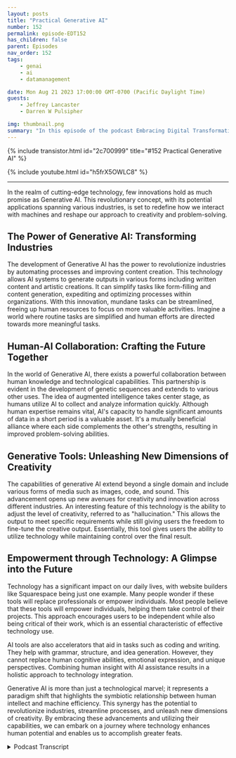 ```yaml
---
layout: posts
title: "Practical Generative AI"
number: 152
permalink: episode-EDT152
has_children: false
parent: Episodes
nav_order: 152
tags:
    - genai
    - ai
    - datamanagement

date: Mon Aug 21 2023 17:00:00 GMT-0700 (Pacific Daylight Time)
guests:
    - Jeffrey Lancaster
    - Darren W Pulsipher

img: thumbnail.png
summary: "In this episode of the podcast Embracing Digital Transformation, host Darren Pulsipher engages in a thought-provoking conversation with Dr. Jeffrey Lancaster. Their discussion delves into the practical applications of generative AI and the profound impact it is set to bring across various industries."
---
```


{% include transistor.html id="2c700999" title="#152 Practical Generative AI" %}

{% include youtube.html id="h5frX5OWLC8" %}

---


In the realm of cutting-edge technology, few innovations hold as much promise as Generative AI. This revolutionary concept, with its potential applications spanning various industries, is set to redefine how we interact with machines and reshape our approach to creativity and problem-solving.

## The Power of Generative AI: Transforming Industries

The development of Generative AI has the power to revolutionize industries by automating processes and improving content creation. This technology allows AI systems to generate outputs in various forms including written content and artistic creations. It can simplify tasks like form-filling and content generation, expediting and optimizing processes within organizations. With this innovation, mundane tasks can be streamlined, freeing up human resources to focus on more valuable activities. Imagine a world where routine tasks are simplified and human efforts are directed towards more meaningful tasks.

## Human-AI Collaboration: Crafting the Future Together

In the world of Generative AI, there exists a powerful collaboration between human knowledge and technological capabilities. This partnership is evident in the development of genetic sequences and extends to various other uses. The idea of augmented intelligence takes center stage, as humans utilize AI to collect and analyze information quickly. Although human expertise remains vital, AI's capacity to handle significant amounts of data in a short period is a valuable asset. It's a mutually beneficial alliance where each side complements the other's strengths, resulting in improved problem-solving abilities.

## Generative Tools: Unleashing New Dimensions of Creativity

The capabilities of generative AI extend beyond a single domain and include various forms of media such as images, code, and sound. This advancement opens up new avenues for creativity and innovation across different industries. An interesting feature of this technology is the ability to adjust the level of creativity, referred to as "hallucination." This allows the output to meet specific requirements while still giving users the freedom to fine-tune the creative output. Essentially, this tool gives users the ability to utilize technology while maintaining control over the final result.

## Empowerment through Technology: A Glimpse into the Future

Technology has a significant impact on our daily lives, with website builders like Squarespace being just one example. Many people wonder if these tools will replace professionals or empower individuals. Most people believe that these tools will empower individuals, helping them take control of their projects. This approach encourages users to be independent while also being critical of their work, which is an essential characteristic of effective technology use.

AI tools are also accelerators that aid in tasks such as coding and writing. They help with grammar, structure, and idea generation. However, they cannot replace human cognitive abilities, emotional expression, and unique perspectives. Combining human insight with AI assistance results in a holistic approach to technology integration.

Generative AI is more than just a technological marvel; it represents a paradigm shift that highlights the symbiotic relationship between human intellect and machine efficiency. This synergy has the potential to revolutionize industries, streamline processes, and unleash new dimensions of creativity. By embracing these advancements and utilizing their capabilities, we can embark on a journey where technology enhances human potential and enables us to accomplish greater feats.


<details>
<summary> Podcast Transcript </summary>

<p>﻿1</p>
<p>Hello, this is Darren</p>
<p>Pulsipher, chief solution,architect of public sector at Intel.</p>
<p>And welcome to Embracing</p>
<p>Digital Transformation,where we investigate effective change,leveragingpeople process and technology.</p>
<p>On today's episode,</p>
<p>Practical Generative A.I.was special guest Dr.</p>
<p>Jeffrey Lancaster.</p>
<p>Jeffrey, welcome back to the show.</p>
<p>Thanks for having me again.</p>
<p>And we had such a great timetalking last time about generative AIand what is it kind of and let's talkbrass tacks.</p>
<p>Let's talk</p>
<p>What can I do with this new technology?</p>
<p>You and I both agreethis is a pivotal watershed moment.</p>
<p>Whatever the buzzword du jour is, it'sgoing to change a lot of things.</p>
<p>How so?</p>
<p>What are we going to use it for?</p>
<p>So what do you think?</p>
<p>Should we gothat direction? That sounds great.</p>
<p>When I think about the questionof kind of how it's going to be used.</p>
<p>Know,</p>
<p>I mentioned last time when we talked.</p>
<p>The shift in mindset requiredto move from information retrieval,which is really the Google Bing, whatever,you know, the search engineview of the world to one where the tool ishelping you generate something.</p>
<p>You know, it's in the name generative A.I.because it is producing some output.</p>
<p>And so then you think about, okay, well,what are the areaswhere people are producing output,either in content creation,which I think is a huge area of creativityand creative endeavors, is a huge area.</p>
<p>You know, a lot of the processesthat organizations haveand they use requirea lot of content generationor even content aggregation as well.</p>
<p>And so there's a lot of,</p>
<p>I think, opportunity thereto expeditethings, to make it more efficientto all of us who've ever sort ofhad to fill outa stack of forms, have probably thought,you know,there's got to be a better way to do this.</p>
<p>And beyond just having something,take information from one databaseand sort of like populate it.</p>
<p>So I think it's important to distinguishwhen we're talking about generative tools.</p>
<p>Distinguishthem from even robotic process automation.</p>
<p>So there's a lot of great use casesfor RPA as well,you know, but when I think about RPA,</p>
<p>I think a lot aboutjust kind of the rote mechanism of thingswhere generative</p>
<p>AI gets really interesting is the factthat you can almost tunehow creative you want it to be.</p>
<p>There's going to be some use caseswhere you want zero creativity.</p>
<p>You want it just.</p>
<p>Like, yeah, you know, creativity.</p>
<p>Not like I was just talking to a vendorand they may come on the show,they're going to actually controltheir infrastructurewith the generative they are.</p>
<p>I don't want creativity.</p>
<p>They're not at all.</p>
<p>They don't want hallucination.</p>
<p>So a lot of people have heard this termof hallucination and it means somethinga little bit differentwhen you're talking about for humansversus for for generative A.I..</p>
<p>But a hallucination is really kindof a metric of how creative do you wantthe thing to beand how much do you want it to kind ofstick to the guidelinesand the framework versus doing somethingthat you might as a human potentiallynot expect it to do?</p>
<p>And so there's other times where you wantsomething to be incredibly creative,you know, if you're using itto, let's say, expand an image,you might not want to have to dictateexactly what goesinto that expanded image.</p>
<p>And there's somegreat use cases from Adobe.</p>
<p>It's called Generative</p>
<p>Fill is the feature that they have.</p>
<p>And so, you know,</p>
<p>I can take an image and</p>
<p>I know what the borders of that image are,but if I expand it on my canvas,</p>
<p>I can actually get generativefill to fill in what's going around me.</p>
<p>And that's a casewhere you might want to tunehow creative it can bebecause you might want it to notdream too big, right?</p>
<p>So take the frame that I'm in right now.</p>
<p>I'd want it to complete the window hereand know that that's a ceiling.</p>
<p>I wouldn't want it, but not a unicorn,not a name.</p>
<p>Or put me in space or something like that.</p>
<p>You know, I'd want it at least make sense.</p>
<p>And so with each of those,that to me is still wherethe human plays a part, because the humanis going to have to tell the generative</p>
<p>I, how creative do I want you to beand what are the guardrailsthat I'm going to give to you?</p>
<p>Okay, let's touch on thata little bit more becausewe've heard the term hallucination beforeand I'm glad you differentiate.</p>
<p>It's not the same as hallucinationsthat people should.</p>
<p>Right?</p>
<p>But a hallucination in the world meansand I've never heard it explainedthe way you saidit means creating something,being more creative, creating somethingthat doesn't really exist.</p>
<p>I always saw it as just making stuff.</p>
<p>Up a lie, you know, or something likethe generative air is lying to you.</p>
<p>It's not lying to you.</p>
<p>It doesn't have any intent behind that.</p>
<p>But what it's giving you is informationthat may or may not be factualor truthful, which is fundamentallya creative exercise.</p>
<p>And I think if.</p>
<p>I like that approach, I really do.</p>
<p>Because you say, nowwe can tune that creativity in the air.</p>
<p>So if I want fewer hallucinations,</p>
<p>I turn that creative creativity down.</p>
<p>That's right.</p>
<p>And so for, you know, when, let's say,you know,somebody is trying to providean information access pointand you see this a lot with government,you see this a lot with wayfinding,you see this a lot.</p>
<p>You know, there's different use caseswhere you might wantto provide information to somebody.</p>
<p>You probably don'twant it to take a lot of creativelibertiesin where it's directing somebody.</p>
<p>They still want to get there, butyou might still take creative libertiesin the languagethat's used to describe how to get there.</p>
<p>And so that's where even within onesingle use case,you might still be tuning itso that you're not really cut and dry,which is going to be the MapQuest,you know, ways.</p>
<p>It's just this is what the direction is,but you might want it to be a little bitflowery to be able to say, okay, well,you're going to go here,you know, you're going to go downabout two blocks, is going to bea beautiful tulip tree on your left.</p>
<p>You know,that's how you're going to take a right.</p>
<p>You're going to cross the street.</p>
<p>You're going to go down into the park.</p>
<p>That abilityto recreate the human language of itrequires some amount of creativity,because the prose that you getfrom most of the directiongiving apps and things like thatis pretty cut and dry, right?</p>
<p>It's take a right there's a stop signat the like the left, things like that.</p>
<p>There's not that's not the way that youwould give directions to somebody else.</p>
<p>No, no, not at all.</p>
<p>Yeah you would have a much more kind offlowery prose based way of doing it now.</p>
<p>It's neat.</p>
<p>I think about generative as a whole is,you know, we're talking about kind of textgeneration now, but you can start to thinkabout creativity in other media too.</p>
<p>So whether that's imagery,which I kind of mentioned,but what does creativity mean for code?</p>
<p>What does creativity mean in sound?</p>
<p>What does creativity meanwhen you start talking about creatinggenetic sequences and things like that,which is fundamentally text in of itself?</p>
<p>That's where Ithink having a background in the abilityto understand what the right levelof tuning ought to be, giventhe outcome that you're trying to get tois really, really important.</p>
<p>And that's, you know,the human is going to be kind of thethe mediatoror the moderator of the generative AI.</p>
<p>It's going to be the prompter.</p>
<p>You know, you see a lot of newsabout prompt engineering,but it's fundamentally,</p>
<p>I think, going to be kind of thewhether it's the ringleaderor the handler orwhatever word or analogy you want to use,</p>
<p>I think the human is still goingto have a role in guiding the outcome ofwhateverthe tool is for using.</p>
<p>Well, it sounds to melike the human has more than a role.</p>
<p>It sounds like they're the expert, becauseultimately I have the knowledgeand I'm using the</p>
<p>AI and I lovethe term came up Augmented intelligence.</p>
<p>Yep, I love that term.</p>
<p>I'm using that augmented intelligenceto do the mundane things for me.</p>
<p>Right?</p>
<p>Gathering information for me, putting itin in a more descriptive languagethat I can't necessarilyget out of my head.</p>
<p>But the expert knowledge,the subject matter expert is still me.</p>
<p>Yes and no.</p>
<p>And soand this is why I say yes and no to that.</p>
<p>Yes, you're absolutely right.</p>
<p>In terms of I as a human know what outcome</p>
<p>I'm looking for.</p>
<p>I know when I get there,</p>
<p>I know what what I want this thing to be.</p>
<p>But I, as a human, have really bad recallabout large amounts of informationvery, very quick.</p>
<p>Right.</p>
<p>And that's where the generative</p>
<p>AI is going to be really useful.</p>
<p>So for a tool to be able to drawon the collected knowledgeof the World Wide Web through a certainpoint in time, that's somethingthat my brain, my teeny little human braincan't, can't comprehend.</p>
<p>But that comprehensive knowledgealso doesn't know what thing</p>
<p>I'm looking for either.</p>
<p>And so I'll know it when I get to it.</p>
<p>But I'm going to.</p>
<p>But you may not know it up front.</p>
<p>I don't have an encyclopedic knowledgeof every discipline that's out there.</p>
<p>And so using that tool to kind of say,okay, let me go out and pull togetherthe right information or what</p>
<p>I think is the right information for me,</p>
<p>I guess is kind of this perego principleish thing.</p>
<p>You know, predator principle is like 8020rule typically used for time management.</p>
<p>I think about it as if I can get the A.I.to do 80% of the work.</p>
<p>I still have 20% left over to do,but that's nowmade me more efficientat whatever I'm trying to dobecause it's gottenme most of the way there.</p>
<p>I like that.</p>
<p>But do you think then, thatas humans in this symbiotic relationshipwith augmented intelligence,do you think that we become moreknowledgeable,not more creative ourselves?</p>
<p>I try.</p>
<p>I'm trying to see where we play in this.</p>
<p>We're not doing the heavy lifting.</p>
<p>We're doing this strategic thought.</p>
<p>We're doingit almost reminds meof the Industrial Revolution 3.0,right whereor even eventhe first Industrial revolutionwhere we started mechanized thingsfor the first time.</p>
<p>And people said,</p>
<p>Oh, you're going to destroy people's jobs.</p>
<p>No, it's shifted their jobs, right?</p>
<p>And people started living longer. Why?</p>
<p>Because they weren'tgetting killed in factoriesor they weren't, you know,getting burned at a blacksmith oror having chronic back problemsfrom being a blacksmith their whole lives.</p>
<p>Now, I had machines that were doing thingsthat humans were doing.</p>
<p>This sounds a lot like the same thing.</p>
<p>But for information workers,is that similar or.</p>
<p>I think I think that's really fair.</p>
<p>I think, you know, you can even extend itbeyond just information workers.</p>
<p>But this ideaand why I think a lot of people are scaredis because, well, one change is hardand it represents, you know, peoplemaybe having to tap into their brainsin a different way.</p>
<p>But I do think what's going to happenis you're going to see the skillsnecessary to do things shift.</p>
<p>So whereas once upon a timeyou might have neededsomebody trained in technical writing,well, now if I feed in a lot of technicalwriting that's been written,</p>
<p>I can get GPT to writein a style of a technical writer.</p>
<p>So do I need somebody exactly to do that?</p>
<p>Maybe</p>
<p>I don't need the technical writer anymore,but I still need the humanto have the expertiseabout the topic of the writingto make sure that people writingis actually accurate and correct and,you know,is what's being sort of capturedin that writingapplicable to the case that I need.</p>
<p>It may be in a styleand it may sound technical,and this is where peopleare getting in trouble nowadays.</p>
<p>But they're going to have real content.</p>
<p>There's the, you know,the meat of what you want it to have.</p>
<p>And so you see this in the law.</p>
<p>You see this in other disciplines wherepeople write in this style of something,but that only gets you so far.</p>
<p>And so, you know, some other casesthat I've seen be really interesting.</p>
<p>And I think one of the best waysof prompting at least,is to tell itto act like a particular persona.</p>
<p>So in my world,you might say act like a CEO and generatea strategic plan, you know,that accomplishes this, this and this.</p>
<p>And I've talked to CEOs who are doing thisnot to replace their job,but what used to take months and monthsto get to a starting pointof a strategic plannow is ready in a matter of minutes,if not seconds.</p>
<p>And so what it doesis it shortens that cycle upfront,but it's going to extendthe kind of editorial cyclebecause instead of startingwith that knowledge, you're startingwith kind of a frame,a skeleton taking something on.</p>
<p>And you just have to make surethat that skeleton matches.</p>
<p>Let's talk about specific use now,because I think we kind of saidit's aggregation, it's generative, right?</p>
<p>It's.</p>
<p>You brought up a great one,which is get me unblocked,start like I need a strategic plan.</p>
<p>Great.</p>
<p>That's a good starting pointbecause I know a lot of timesyou're sitting there going,strategic plan.</p>
<p>What do I do in in theyou call it information gatheringthat we that we learnedhow to do in the late ninetiesand early 2000s with Google Yahoo,</p>
<p>AltaVista.</p>
<p>I askfor for you new for you new peoplethose are really goodsearch engines back in the daywe went gathering informationso if if we if we play the role of the CIOand I'm going to work on a strategic plan,</p>
<p>I may go to Google and say</p>
<p>CIO, strategic plans, scholarly articlesor best practices, whatever,and I'm going to get 150,000 hits.</p>
<p>I'm goingto search through all those things,find something that matches similarto what I'm thinking,or I'm going to refine my search to go,</p>
<p>All right, Strategic plansfor midsize manufacturing business. Yes.</p>
<p>Well, and that's what most people woulddo, is they would go to their peers.</p>
<p>So in highered, you go to your peer institutions,you said these are the other schoolsthat we compare ourselves against.</p>
<p>Let me go find their strategic planand I'll bring that.</p>
<p>Out because it's public knowledge.</p>
<p>Public knowledge,and I'll use that as a starting point.</p>
<p>And that works reallywell for higher education.</p>
<p>But you're still having to do thatkind of legwork to go and aggregateand make sense of itwhere, you know,</p>
<p>I think a lot of the generative toolsstart to get really powerful is</p>
<p>I can still do that same thing.</p>
<p>But instead of me being the oneto have to make sense of it,what if I could feed it into an enginethat takes thatcontent and spits outalmost a synthesis of it?</p>
<p>Well, it'staking that kind of synthetic brain workand making it happenmuch, much more quickly.</p>
<p>I don't even have to read all of that.</p>
<p>I can just say, you know,here are ten strategic plansand my peers feed those into CBT and say,okay, you know what do they have in commonand what's different about them?</p>
<p>So I could get itto do a compare and contrast.</p>
<p>And that's a really popular wayof using these tools.</p>
<p>I can tell it make me a tablewhere in the table it,you know, give me the top ten waysthat these are similar.</p>
<p>Give me a topten ways that they're different.</p>
<p>What are the themes thatare present in each of these?</p>
<p>You know, is there anything that,let's say institutionally specificor something like so I can use it to beginto ask questions that I would otherwisehave to You know, I can't Google that.</p>
<p>I can't Google.</p>
<p>How are these ten strategic plansthe same or different?</p>
<p>That's not a Google level question.</p>
<p>But if you can give me an answer thatwill digest all of that for me.</p>
<p>And that's really, I think, the cruxof shifting people's thinkingso that it's doing that kind of knowledgeformationwork on your behalf.</p>
<p>So I like I like that because nowyou're still interacting with the tool.</p>
<p>You don't just send ita paragraph and say, Oh, and whateverit spits out, I'm just going to it's.</p>
<p>Going to take an ever decreasing.</p>
<p>That's where people get in troubleand not looking over it,because at thatpoint you've given up kind of yourautonomy to a certain extentand you've given up kind of that.</p>
<p>That's the pointthat you don't need the human anymoreif you're just going to take whateverit gives you,you're cutting yourselfout of the process.</p>
<p>Right? Right. That and that makes sense.</p>
<p>So so the difference is in the shiftbecause I really want peopleto understand the difference.</p>
<p>The difference is, is the aggregationof data and comparison of datacan now happen with the generative APIwhere Google I really can't do it. No.</p>
<p>So you're you're moving yourself upthe value chainin a lot of respects, right?</p>
<p>Because now you're saying you go do thatmundane comparison work,give me the resultsso I can choose what parts of that</p>
<p>I think are going to bebest for my for my specificsituation in and for who I am.</p>
<p>And to me, this is a concern</p>
<p>I actually have that people just starttaking whateverwe already have this problem withwith with Google, right.</p>
<p>Ask ask your kid.</p>
<p>Your kids are still small.</p>
<p>My kids are adults now.</p>
<p>Ask him where truth come from andthey'll say Alexa or they'll say Google.</p>
<p>Yeah. And there's another one. And I go.</p>
<p>Oh, well, but it's also notthe Encyclopedia Britannica.</p>
<p>And it's also not, you know,</p>
<p>I mean, an answer to that questionis actually pretty hard.</p>
<p>And so another framework that</p>
<p>I really like to use is the decay pyramid.</p>
<p>And if you've ever seen this,but it's data.</p>
<p>No, I have not Data, information,knowledge and wisdom.</p>
<p>Yes. Yes, I do.</p>
<p>Yes, I do.</p>
<p>You know, and so I think what Googlegives us is informationand what some of the generative toolsgive us is knowledge.</p>
<p>Now, whether that knowledge is wiseor not still requires the human.</p>
<p>So the humanis still sitting up in wisdom,but it gets us to wisdom more quicklybecause it does some of that syntheticfunction of the data and the informationto get us to knowledge more quickly.</p>
<p>I really like that, and I see</p>
<p>I would have put Google down in dataand information at generative AI,but I like where you've put it.</p>
<p>It makes more sense and we're sittingon the top with wisdom and you hope.</p>
<p>I mean, yeah, so some,some more wise than others.</p>
<p>But yeah,and that's where I.</p>
<p>Think all you have to dois look at tick tock and you know what?</p>
<p>But I think, you know,when people are thinking about use casesfor this stuff,you don't have to get to the pointwhere you're saying,let me give you wisdom,let me give you knowledge.</p>
<p>Even these tools can be usedfor the creationof informationor that communicate notion of information.</p>
<p>And the reason is thata lot of the the generativealgorithms have a perception of empathythat says, you know, there'sthere's a human like qualityto the way that they're spittinginformation back at youbecause of the way that they're built.</p>
<p>And there are times where you mightjust want a more human interfaceto the knowledge basethat you've already got sitting somewhere.</p>
<p>But to access that knowledge baseand to search and query it,it's not particularly friendly.</p>
<p>It's not particularly like multilingual.</p>
<p>It does it doesn't connect to humansin the way that humans need to connect.</p>
<p>So can you use some of thesegenerative tools thento provide that interfaceso that it feels likeyou're talking to a human,it feels like you're getting knowledge,even if underlying that knowledge, it'ssort of just knowledgebeing synthetic information.</p>
<p>So I like thatbecause I've seen a couple of casesnow where they're using generative A.I.as the interface. That's right.</p>
<p>Right.</p>
<p>Including a replacement for Alexa.</p>
<p>I have Alexa in my house,so my kids have another tooland some are no way.</p>
<p>I'm never putting it in my house.</p>
<p>I'm like, okay, whatever.</p>
<p>Everyone already knows everything anyway,because you shop online.</p>
<p>But but the new interfaceis much more friendly.</p>
<p>I don't have to be so prescriptivein the way that I say things.</p>
<p>I'm trying to get that exact album</p>
<p>I want to listen to.</p>
<p>I have to say it exactlyand that's to say album in this year.</p>
<p>I don't have to do thatwith the generative.</p>
<p>I can have more of a conversation.</p>
<p>So I like that idea,not just in home automationbut in user interfaces. Yep.</p>
<p>Another company I worked with,</p>
<p>I think I mentioned a little bitthey're putting a generative</p>
<p>AI front end on Infrastructure Manager.</p>
<p>Yeah,what a great idea.</p>
<p>Meaning hey, reboot all the machinesthat have thisversion of the bios and updateupdate the bios on all these machineswith this version done, I mean before,what would I have to do?</p>
<p>I'd have to go and run a queryagainst everything.</p>
<p>Make sure with this it's more the waythat I interact with with the world.</p>
<p>That's great.</p>
<p>I think it's I think it's cool.</p>
<p>And the question is,where does that end? Right?</p>
<p>So do I ever get to a pointwhere I've now trainedthis system, monitoring AI toto act in the case of certain conditions?</p>
<p>And then I say, okay, well,now from here on,whenever you perceive those conditions,you know how I want you to act.</p>
<p>That's not so far fetched now. No.</p>
<p>And where I think that the valuein doing that,or at least setting up the buildingblocks to get there is it's not.</p>
<p>So you can get rid of the network manageror, you know, the peoplewho had been providing those instructions.</p>
<p>But if you think about how often they hadto provide those instructions, how oftenthey had to write that query today,or how often they had to do things,you're not saying,okay, that's going to free up your timeto deal with edge cases,to make sure that everything is runningthe way that it's supposed to,to make sure that we'rekeeping up with the waythe world is changing,to do the things that you really wantto pay somebody to do.</p>
<p>You don't really want to be payingsomebody to do the rotechecking to make sure, you know,certain numbers of machines are upand what to do when they're down.</p>
<p>That'ssomething that the machine can handle.</p>
<p>Okay, So that sounds a little bitlike robotic process automationa little bit.</p>
<p>Well, and you can combine the two.</p>
<p>So it's not to say thatthey're mutually exclusive.</p>
<p>So what you describe to meis a generative A.I.for an endand maybe back a maybe interfacewith some kind of an RPA layer to it wherein order to interpret what I'm saying,</p>
<p>I need the large language model to convertthe way that you and I would speakabout it into the instructions.</p>
<p>To run here to do the back end. Stuff.</p>
<p>And so, you know what, what you bring upis a really good point, thatthese things don't need to stand aloneand they don't have to stand alone.</p>
<p>And in fact, if you think aboutthe way that a lot of the systemsthat I see are built, they're builtfrom a composite of different A.I.models put together.</p>
<p>So we're talking about generally AI.</p>
<p>There's a lot of other models, too.</p>
<p>You know, there'sa lot of natural language processing,there's a lot of sentiment analysis,which is a subfield of that.</p>
<p>You know, there's a lot of machinetranslation, there's a lot ofentity extraction, there's dialogtracking, there's all of these piecesthat go into something that looks likemagic.</p>
<p>And, you know, one of my favorite quotesis the Arthur C.</p>
<p>Clarke quote, Any sufficiently advancedtechnology is indistinguishablefrom magic.</p>
<p>Well, a lot of these things are lookinglike they're magic.</p>
<p>And because of that,it's putting up a barrier to entry becausepeople are saying, well, that's magic.</p>
<p>I can't I can't possibly do that.</p>
<p>But I think if you look under the hood,what you see is typically a handful,probably three or four or five differentalgorithms working togetherto make this human experiencereally engaging and really compelling.</p>
<p>And that's why I think it'ssparking people's imagination,because for the first time, you're seeinghow these pieces that previously existed,how they fit togetherand how they can do somethingthat seems really magical.</p>
<p>Okay.</p>
<p>Let's talk aboutsome some practical use cases that you seepeople using every day,everybody using notnot sysadmins,not the first one that pops into my mindis communication, written communicationspecifically, probably emailor PowerPoint presentations or papers,memos, whatever.</p>
<p>Or even you are,even if you have to write a love, a loveletter to your significant other, you're</p>
<p>Do you see that as I to me,that's that's probably the number one casethat I see people moving to first,which is I need to write better emails.</p>
<p>And it's the tyranny of the blank page.</p>
<p>Well, it's it's two sides of it.</p>
<p>One is the reality of the blank page.</p>
<p>Which is the classic picturelooking over the author's shoulderand there's the blinking cursor.</p>
<p>And, you know,they just don't know where to start.</p>
<p>So I think, you know,getting a kickstart for an email,a chapter,a white paper, you know, a wedding speech,whatever it is.</p>
<p>These tools are allowing people to do thatmuch, much more efficiently than, again,going out in aggregate. And, hey,give me all of the wedding speechesthat have ever been written or given.</p>
<p>You know, I have to go doall of my research before I get startedwriting the other end of it,which I think is really interestingand compelling, too, is</p>
<p>I've written the thing page that you canyou make it,can you improve my writing or can you,you know,and it's the old kind of like Microsoft</p>
<p>Paperclip thing, but on steroids,which is not justcan you fix my spelling, butcan you now change the voiceof what I've written?</p>
<p>Can you make it longer?</p>
<p>Can you make it shorter?</p>
<p>Can you change the way that it'spresented?</p>
<p>The ability to kind of modifyafter the factis as powerfulas the getting started piece?</p>
<p>And so I might say,you know, I don't know about you.</p>
<p>That's I know a lot of peoplewho are very verbose with their emailswhen they maybe don't need to be.</p>
<p>So this would be one waythat you could start to say, okay,the email doesn't need to be three pageslong, print it outbecause no one's going to read all of thatdown to a paragraph.</p>
<p>And this is now a toolwhich can do that in a waythat is still very intelligentso that it's notremovingkind of the intent of what you've written,but it still provides youwith a way of slicing when a lot of peoplehave a really hard timeslicing the very important critical thingthat really.</p>
<p>Yeah.</p>
<p>Okay so here's here's here'sprobably the big questiona lot of people are going to ask aroundall the all these use caseswe've talked about.</p>
<p>Is this going to cause a loss of skilland knowledge that people rely on today?</p>
<p>I mean, yeah.</p>
<p>And any crystal ballquestion, it's always, always hard.</p>
<p>I don't think so. And I don't think so.</p>
<p>I think it's a new skillthat people need in orderto be able to functionin the business world.</p>
<p>And a lot of peopleuse it in their personal lives too.</p>
<p>So I don't think it's going to beanything to take away from.</p>
<p>I think it's actually going to augment.</p>
<p>And that augmentation really isit'll be interestingto see how it bears out,whether employers expect peopleto be able to use tools like this.</p>
<p>I definitely think you're goingto see some of these tools changeparticular fields.</p>
<p>So it's going to change photography.</p>
<p>It's going to change, you know,because I can now get mid journeyor stablediffusion or daily to create an image.</p>
<p>You know, that's one layer, two thingswhich do I needthe stock photography companyto do that for me anymore?</p>
<p>Maybe not, maybe not.</p>
<p>But then if I get GitHub copilotto be able to do a website layout for me,do I not need a developer anymoreto build that for me?</p>
<p>Or can I build that into somethinglike Squarespace?</p>
<p>Potentially?</p>
<p>So in some ways you might say, well,instead of taking awayfrom people's jobs or specialist jobs,does this now open things upwhere more people can do more thingsand it turns people into more generalists,kind of polymath people,as opposed to requiring the personwith the deepknowledge about a very narrow areato be able to do that thing.</p>
<p>So I'm more of an optimist.</p>
<p>I think. That's a.</p>
<p>You know, I think it's going to open upthe possibilities of closing down.</p>
<p>Yeah.</p>
<p>So that's interestingbecause at the beginning my career,</p>
<p>I was a specialist in clerking and</p>
<p>I loved it because I was goodat it and there weren't a lot of peoplethat were right.</p>
<p>It was.</p>
<p>And I studied it really hard.</p>
<p>I knew aand it did really well for my careerbecause I knew somethingthat no one else knew.</p>
<p>I spent the time to do it.</p>
<p>But what you're talking aboutis more generalist,which means now I as an individual,</p>
<p>I could start a company,</p>
<p>I could take an ideaand take it to full productwith full e-commerce, with social media,the whole thingas an individual,instead of having a full team to do it.</p>
<p>So it is going to shift meinto doing something different.</p>
<p>And it's not going to get ridof the specialist. I don't know.</p>
<p>I think there's always going to be lessfor needing the specialistsand you know, I.</p>
<p>Just won't be as many specialists. Right.</p>
<p>Or or you know, it'salmost a specialization of the specialiststo a certain extent that I think</p>
<p>I consider myself a specialistin a couple of different areas.</p>
<p>Am I going to stop doingthose things that I'm interested inbecause other peoplemight be able to do them too?</p>
<p>No, I still want to, you know,</p>
<p>I'm still going to be coding by hand.</p>
<p>I'm still going to be taking photos,</p>
<p>I'm still going to be doing those things.</p>
<p>But does it now give me potentiallyanother outlet for thosethat specialization?</p>
<p>Absolutely.</p>
<p>You know,and I think so it's going to move.</p>
<p>I think everybody</p>
<p>I or,you know, whatever direction you want.</p>
<p>But no, I like to up the value chain.</p>
<p>So we all move up the value chain.</p>
<p>And so, you know,you might have a photographerwho's really good at taking photographswho couldn't make a websitefor their life.</p>
<p>Well, does this now allow themto make the website that they wantto demonstrate or display their artwork?</p>
<p>Maybe it does.</p>
<p>Is it make it so thatyou know,somebody who has a musical inclinationor is really interested in musicbut can't play the pianofor anything that they can now createwhat's in their head?</p>
<p>Absolutely.</p>
<p>Does it mean you're also goingto get a lot of bad things?</p>
<p>Absolutely.</p>
<p>This is the flip side of all of that,which isit's easier for everybody to write emails.</p>
<p>Are we going to be getting more emailsthat are kind of junky or spam or,you know, that it's harderto kind of look through and say, yeah,this was written by a humanor this was automatedor This is real or something</p>
<p>I should pay attention to or not.</p>
<p>So the ability to expandall of that has a really positive side.</p>
<p>But there's the negative side too,which is we're going to have to filterthrough more stuff to get to the thingsthat we actually want or need.</p>
<p>So it sounds like more work for usin some respects.</p>
<p>Well, you know, if you'veif you've played it this way and you'reletting the machine do 80% of the workthat you're currently doing,you're almost just shifting that workto a different type of thing.</p>
<p>And so,you know,it's I think it's an opportunity.</p>
<p>I think it's an opportunity that noteverybody is going to take advantage of.</p>
<p>And that's okay.</p>
<p>But I think it is going to be somethingthat in ten yearsit's going to be a ubiquitouscommodity.</p>
<p>I don't think it's going to be as specialas it is now because it'sgoing to be built into everything and it'sgoing to be just about everywhere.</p>
<p>Yeah, just like Google, right?</p>
<p>Just like Google is.</p>
<p>And so the big question I haveand we'll end on this,what verb is going to be usedis, is it I've got to get thator instead of Google itor is it going to be I got a gen</p>
<p>I that only time will tell on that one.</p>
<p>On who gets who gets the verb named afterwhat's her name.</p>
<p>You know, there's some interesting studiesthat have been done aboutthe gender of personal assistantsand certain fields,like legal fields and,you know, very authoritative things.</p>
<p>The gender of these</p>
<p>AI assistants tends to be male.</p>
<p>And in others where it's, you know, more,it's more like kind of a subservientsort of gender of yeah, they've, you know,people have tended to make them female.</p>
<p>I think what what'll happen is</p>
<p>I think we're going to end upwith like a name,you know, my putting my sci fi hat on.</p>
<p>I think it's going to be more alongthe lines ofthere being a personality associatedwith a lot of it,as opposed to thinkingabout the underlying technology of it.</p>
<p>And so,you know, like yousaid, time will tell. Butno, quite So what's your what's your name?</p>
<p>Give me your predictionfor your name of the generative</p>
<p>AI that we're all going to be usingten years.</p>
<p>Now, if I, if I could tell you that,</p>
<p>I think I'd probably be a rich man.</p>
<p>But yeah, I don't know. I think</p>
<p>I think the person who invents thatis probably in middle school right now andand maybe hasn't even been exposedto some of these technologies yet.</p>
<p>And that's, I think,where we're going with a lot of this newthink about other emerging technologies,quantum computing, other things.</p>
<p>The people who are going to be doingthat are currently,you know, 8 to 15 years oldbecause by the time they get outinto the workforceand the technology is mature enough.</p>
<p>And so the question is reallywhat would a, you know,a ten year old namethat's going to give you a betteranswer than that.</p>
<p>Because I know ten year oldsthat.</p>
<p>I think, you know,when you think about who's going to beleading this stuff in ten years,that's the people who are going to be age.</p>
<p>That's it. That's it.</p>
<p>Hey, Jeffrey, as always, it's so much funtalking to you.</p>
<p>And I can't wait till we talkingit important. Thanks. Here.</p>
<p>Thank you for listening to Embracing</p>
<p>Digital Transformation today.</p>
<p>If you enjoyed our podcast,give five stars on your favoritepodcasting site or YouTube channel,you can find out more informationabout embracing digital transformationand embracingdigital.org.</p>
<p>Until nexttime, go out and do something wonderful.</p>

</details>
